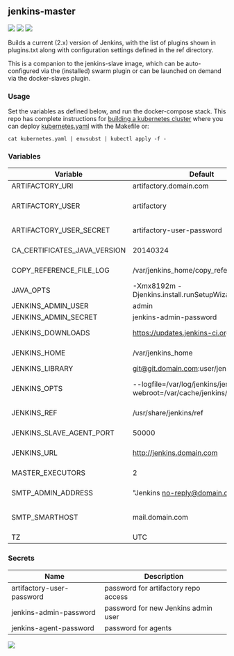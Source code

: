 ## jenkins-master
[![](https://images.microbadger.com/badges/version/instantlinux/jenkins-master.svg)](https://microbadger.com/images/instantlinux/jenkins-master "Version badge") [![](https://images.microbadger.com/badges/image/instantlinux/jenkins-master.svg)](https://microbadger.com/images/instantlinux/jenkins-master "Image badge") [![](https://images.microbadger.com/badges/commit/instantlinux/jenkins-master.svg)](https://microbadger.com/images/instantlinux/jenkins-master "Commit badge")

Builds a current (2.x) version of Jenkins, with the list of plugins
shown in plugins.txt along with configuration settings defined in the ref
directory.

This is a companion to the jenkins-slave image, which can be auto-
configured via the (installed) swarm plugin or can be launched on
demand via the docker-slaves plugin.

### Usage
Set the variables as defined below, and run the docker-compose stack. This repo has complete instructions for
[building a kubernetes cluster](https://github.com/instantlinux/docker-tools/blob/master/k8s/README.md) where you can deploy [kubernetes.yaml](https://github.com/instantlinux/docker-tools/blob/master/images/jenkins-master/kubernetes.yaml) with the Makefile or:
~~~
cat kubernetes.yaml | envsubst | kubectl apply -f -
~~~

### Variables

Variable | Default | Description
-------- | ------- | -----------
ARTIFACTORY_URI | artifactory.domain.com | URI to local repo
ARTIFACTORY_USER | artifactory | username for artifactory access
ARTIFACTORY_USER_SECRET | artifactory-user-password | name of secret, see below
CA_CERTIFICATES_JAVA_VERSION | 20140324 | Java version for CA
COPY_REFERENCE_FILE_LOG | /var/jenkins_home/copy_reference_file.log | log file seen after ref copy
JAVA_OPTS | -Xmx8192m -Djenkins.install.runSetupWizard=false | Java options
JENKINS_ADMIN_USER | admin | Jenkins admin
JENKINS_ADMIN_SECRET | jenkins-admin-password | name of secret
JENKINS_DOWNLOADS | https://updates.jenkins-ci.org/download | URL of plugins site
JENKINS_HOME | /var/jenkins_home | Jenkins home directory
JENKINS_LIBRARY | git@git.domain.com:user/jenkinslib | Groovy library
JENKINS_OPTS | --logfile=/var/log/jenkins/jenkins.log --webroot=/var/cache/jenkins/war | Jenkins command line options
JENKINS_REF | /usr/share/jenkins/ref | Reference dir (configs/plugins)
JENKINS_SLAVE_AGENT_PORT | 50000 | Slave TCP comm port
JENKINS_URL | http://jenkins.domain.com | External Jenkins URL
MASTER_EXECUTORS | 2 | Executor slots on master
SMTP_ADMIN_ADDRESS | "Jenkins <no-reply@domain.com>" | From: address for notices
SMTP_SMARTHOST | mail.domain.com | Smarthost for sending messages
TZ | UTC | time zone

### Secrets
Name | Description
---- | -----------
artifactory-user-password | password for artifactory repo access
jenkins-admin-password | password for new Jenkins admin user
jenkins-agent-password | password for agents

[![](https://images.microbadger.com/badges/license/instantlinux/jenkins-master.svg)](https://microbadger.com/images/instantlinux/jenkins-master "License badge")
